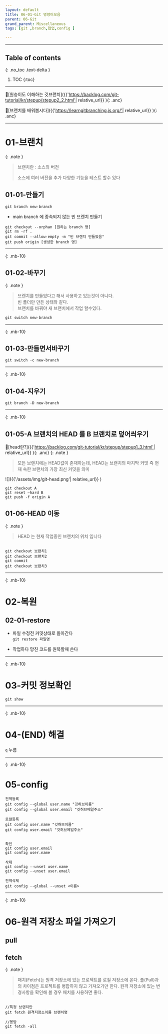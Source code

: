 ```yaml
---
layout: default
title: 06-01-Git 명령어모음
parent: 06-Git
grand_parent: Miscellaneous
tags: [git ,branch,협업,config ]

---
```

 
---
 ## Table of contents
 {: .no_toc .text-delta }

 1. TOC
{:toc}

---

🔗[원숭이도 이해하는 깃브랜치]({{'https://backlog.com/git-tutorial/kr/stepup/stepup2_2.html'| relative_url}} ){: .anc}

🔗[브랜치를 배워봅시다]({{'https://learngitbranching.js.org/'| relative_url}} ){: .anc}

---


# 01-브랜치

{: .note }
> 브랜치란 : 소스의 버전
>
> 소스에 여러 버전을 추가 다양한 기능을 테스트 할수 있다
>

## 01-01-만들기

`git branch new-branch`

+ main branch 에 종속되지 않는 빈 브랜치 만들기

```
git checkout --orphan [원하는 branch 명]
git rm -rf .
git commit --allow-empty -m "빈 브랜치 만들었음"
git push origin [생성한 branch 명]

```


--- 
{: .mb-10}

## 01-02-바꾸기
{: .note }
>브랜치를 만들었다고 해서 사용하고 있는것이 아니다. <br/>
>빈 폴더만 만든 상태와 같다.<br/>
>브랜치를 바꿔야 새 브랜치에서 작업 할수있다.

`git switch new-branch`

---
{: .mb-10}
 
## 01-03-만들면서바꾸기

`git switch -c new-branch`


---
{: .mb-10}
 
## 01-04-지우기

`git branch -D new-branch`


---
{: .mb-10}

## 01-05-A 브랜치의 HEAD 를 B 브랜치로 덮어씌우기

🔗[head란?]({{'https://backlog.com/git-tutorial/kr/stepup/stepup1_3.html'| relative_url}} ){: .anc}
{: .note }
>
>모든 브랜치에는 HEAD값이 존재하는데, HEAD는 브랜치의 마지막 커밋 즉 현재 속한 브랜치의 가장 최신 커밋을 의미
>

![]({{'/assets/img/git-head.png'| relative_url}} )

```
git checkout A
git reset —hard B
git push -f origin A
```


## 01-06-HEAD 이동

{: .note }
> HEAD 는 현재 작업중인 브랜치의 위치 입니다
>
```

git checkout 브랜치1
git checkout 브랜치2
git commit
git checkout 브랜치3
```



---
{: .mb-10}

# 02-복원

## 02-01-restore


- 파일 수정전 커밋상태로 돌아간다 <br/>
  `git restore 파일명`

* 작업하다 망친 코드를 원복할때 쓴다

---
{: .mb-10}

# 03-커밋 정보확인

 `git show`

---
{: .mb-10}

# 04-(END) 해결 

`q` 누름

---
{: .mb-10}


# 05-config

  ```
전역등록
git config --global user.name "깃허브이름"
git config --global user.email "깃허브메일주소"

로컬등록
git config user.name "깃허브이름"
git config user.email "깃허브메일주소"


확인
git config user.email
git config user.name

삭제
git config --unset user.name
git config --unset user.email

전역삭제
git config --global --unset <이름>
  ```


---
{: .mb-10}
 
# 06-원격 저장소 파일 가져오기

  ## pull

  ## fetch

{: .note }
>
>패치(Fetch)는 원격 저장소에 있는 프로젝트를 로컬 저장소에 온다. 풀(Pull)과의 차이점은  프로젝트를 병합하지 않고 가져오기만 한다.
>원격 저장소에 있는 변경사항을 확인해 볼 경우 패치를 사용하면 좋다.


```

//특정 브랜치만
git fetch 원격저장소이름 브랜치명

//몽땅
git fetch -all

```